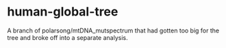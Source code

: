 # human-global-tree
A branch of polarsong/mtDNA_mutspectrum that had gotten too big for the tree and broke off into a separate analysis. 

